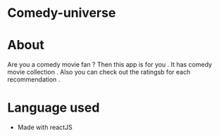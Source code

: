 # Comedy-universe
# About
 Are you a comedy movie fan ? Then this app is for you . It has comedy movie collection . Also you can check out the ratingsb for each recommendation .
 
# Language used 
- Made with reactJS
